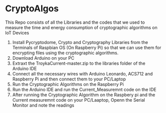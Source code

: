 # CryptoAlgos
This Repo consists of all the Libraries and the codes that we used to measure the time and energy consumption of cryptographic algorithms on IoT Devices

1. Install Pycryptodome, Crypto and Cryptography Libraries from the Terminals of Raspbian OS (On Raspberry Pi) so that we can use them for encrypting files using the cryptographic algorithms.
2. Download Arduino on your PC
3. Extraxt the TroykaCurrent-master.zip to the libraries folder of the Arduino IDE
4. Connect all the necessary wires with Arduino Leonardo, ACS712 and Raspberry Pi and then connect them to your PC/Laptop
5. Run the Cryptographic Algorithms on the Raspberry Pi
6. Run the Arduino IDE and run the Current_Measuremnt code on the IDE
7. After running the Cryptographic Algorithm on the Raspbery pi and the Current measuremnt code on your PC/Laaptop, Openn the Serial Monitor and note the readings

